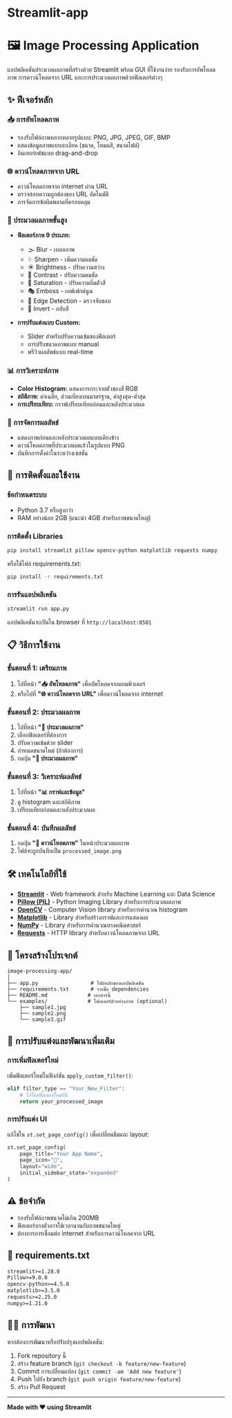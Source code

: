 # Streamlit-app
# 🖼️ Image Processing Application

แอปพลิเคชันประมวลผลภาพที่สร้างด้วย Streamlit พร้อม GUI ที่ใช้งานง่าย รองรับการอัพโหลดภาพ การดาวน์โหลดจาก URL และการประมวลผลภาพด้วยฟิลเตอร์ต่างๆ

## ✨ ฟีเจอร์หลัก

### 📥 การอัพโหลดภาพ
- รองรับไฟล์ภาพหลากหลายรูปแบบ: PNG, JPG, JPEG, GIF, BMP
- แสดงข้อมูลภาพแบบละเอียด (ขนาด, โหมดสี, ขนาดไฟล์)
- อินเทอร์เฟซแบบ drag-and-drop

### 🌐 ดาวน์โหลดภาพจาก URL
- ดาวน์โหลดภาพจาก internet ผ่าน URL
- ตรวจสอบความถูกต้องของ URL อัตโนมัติ
- การจัดการข้อผิดพลาดที่ครอบคลุม

### 🎨 ประมวลผลภาพขั้นสูง
- **ฟิลเตอร์ภาพ 9 ประเภท:**
  - 🌫️ Blur - เบลอภาพ
  - ✨ Sharpen - เพิ่มความคมชัด
  - ☀️ Brightness - ปรับความสว่าง
  - 🔲 Contrast - ปรับความคมชัด
  - 🌈 Saturation - ปรับความอิ่มตัวสี
  - 🎭 Emboss - เอฟเฟกต์นูน
  - 📐 Edge Detection - ตรวจจับขอบ
  - 🔄 Invert - กลับสี

- **การปรับแต่งแบบ Custom:**
  - Slider สำหรับปรับความเข้มของฟิลเตอร์
  - การปรับขนาดภาพแบบ manual
  - พรีวิวผลลัพธ์แบบ real-time

### 📊 การวิเคราะห์ภาพ
- **Color Histogram:** แสดงการกระจายตัวของสี RGB
- **สถิติภาพ:** ค่าเฉลี่ย, ส่วนเบียงเบนมาตรฐาน, ค่าสูงสุด-ต่ำสุด
- **การเปรียบเทียบ:** กราฟเปรียบเทียบก่อนและหลังประมวลผล

### 💾 การจัดการผลลัพธ์
- แสดงภาพก่อนและหลังประมวลผลแบบเคียงข้าง
- ดาวน์โหลดภาพที่ประมวลผลแล้วในรูปแบบ PNG
- บันทึกการตั้งค่าในระหว่างเซสชัน

## 🚀 การติดตั้งและใช้งาน

### ข้อกำหนดระบบ
- Python 3.7 หรือสูงกว่า
- RAM อย่างน้อย 2GB (แนะนำ 4GB สำหรับภาพขนาดใหญ่)

### การติดตั้ง Libraries
```bash
pip install streamlit pillow opencv-python matplotlib requests numpy
```

หรือใช้ไฟล์ requirements.txt:
```bash
pip install -r requirements.txt
```

### การรันแอปพลิเคชัน
```bash
streamlit run app.py
```

แอปพลิเคชันจะเปิดใน browser ที่ `http://localhost:8501`

## 📋 วิธีการใช้งาน

### ขั้นตอนที่ 1: เตรียมภาพ
1. ไปที่หน้า **"📥 อัพโหลดภาพ"** เพื่ออัพโหลดจากคอมพิวเตอร์
2. หรือไปที่ **"🌐 ดาวน์โหลดจาก URL"** เพื่อดาวน์โหลดจาก internet

### ขั้นตอนที่ 2: ประมวลผลภาพ
1. ไปที่หน้า **"🎨 ประมวลผลภาพ"**
2. เลือกฟิลเตอร์ที่ต้องการ
3. ปรับความเข้มด้วย slider
4. กำหนดขนาดใหม่ (ถ้าต้องการ)
5. กดปุ่ม **"🚀 ประมวลผลภาพ"**

### ขั้นตอนที่ 3: วิเคราะห์ผลลัพธ์
1. ไปที่หน้า **"📊 กราฟและข้อมูล"**
2. ดู histogram และสถิติภาพ
3. เปรียบเทียบก่อนและหลังประมวลผล

### ขั้นตอนที่ 4: บันทึกผลลัพธ์
1. กดปุ่ม **"💾 ดาวน์โหลดภาพ"** ในหน้าประมวลผลภาพ
2. ไฟล์จะถูกบันทึกเป็น `processed_image.png`

## 🛠️ เทคโนโลยีที่ใช้

- **[Streamlit](https://streamlit.io/)** - Web framework สำหรับ Machine Learning และ Data Science
- **[Pillow (PIL)](https://pillow.readthedocs.io/)** - Python Imaging Library สำหรับการประมวลผลภาพ
- **[OpenCV](https://opencv.org/)** - Computer Vision library สำหรับการคำนวณ histogram
- **[Matplotlib](https://matplotlib.org/)** - Library สำหรับสร้างกราฟและการแสดงผล
- **[NumPy](https://numpy.org/)** - Library สำหรับการคำนวณทางคณิตศาสตร์
- **[Requests](https://requests.readthedocs.io/)** - HTTP library สำหรับดาวน์โหลดภาพจาก URL

## 📁 โครงสร้างโปรเจกต์

```
image-processing-app/
│
├── app.py                 # ไฟล์หลักของแอปพลิเคชัน
├── requirements.txt       # รายชื่อ dependencies
├── README.md             # เอกสารนี้
└── examples/             # โฟลเดอร์ตัวอย่างภาพ (optional)
    ├── sample1.jpg
    ├── sample2.png
    └── sample3.gif
```

## 🔧 การปรับแต่งและพัฒนาเพิ่มเติม

### การเพิ่มฟิลเตอร์ใหม่
เพิ่มฟิลเตอร์ใหม่ในฟังก์ชัน `apply_custom_filter()`:

```python
elif filter_type == "Your_New_Filter":
    # ใส่โค้ดฟิลเตอร์ใหม่ที่นี่
    return your_processed_image
```

### การปรับแต่ง UI
แก้ไขใน `st.set_page_config()` เพื่อเปลี่ยนธีมและ layout:

```python
st.set_page_config(
    page_title="Your App Name",
    page_icon="🎨",
    layout="wide",
    initial_sidebar_state="expanded"
)
```

## ⚠️ ข้อจำกัด

- รองรับไฟล์ภาพขนาดไม่เกิน 200MB
- ฟิลเตอร์บางตัวอาจใช้เวลานานกับภาพขนาดใหญ่
- ต้องการการเชื่อมต่อ internet สำหรับการดาวน์โหลดจาก URL


## 📄 requirements.txt

```txt
streamlit>=1.28.0
Pillow>=9.0.0
opencv-python>=4.5.0
matplotlib>=3.5.0
requests>=2.25.0
numpy>=1.21.0
```

## 👨‍💻 การพัฒนา

หากต้องการพัฒนาหรือปรับปรุงแอปพลิเคชัน:

1. Fork repository นี้
2. สร้าง feature branch (`git checkout -b feature/new-feature`)
3. Commit การเปลี่ยนแปลง (`git commit -am 'Add new feature'`)
4. Push ไปยัง branch (`git push origin feature/new-feature`)
5. สร้าง Pull Request


---

**Made with ❤️ using Streamlit**

